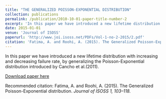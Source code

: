 ```yaml
---
title: "THE GENERALIZED POISSON-EXPONENTIAL DISTRIBUTION"
collection: publications
permalink: /publication/2010-10-01-paper-title-number-2
excerpt: 'In this paper we have introduced a new lifetime distribution with increasing and decreasing failure rate, by generalizing the Poisson-Exponential distribution introduced by Cancho et al.(2011).'
date: 2015-01-01
venue: 'Journal of ISOSS'
paperurl: 'http://www.joi.isoss.net/PDFs/Vol-1-no-2-2015/2.pdf'
citation: 'Fatima, A. and Roohi, A. (2015). The Generalized Poisson-Exponential distribution. <i> Journal of ISOSS </i> 1, 103–118.'
---
```

In this paper we have introduced a new lifetime distribution with increasing and decreasing failure rate, by generalizing the Poisson-Exponential distribution introduced by Cancho et al.(2011).

[Download paper here](http://www.joi.isoss.net/PDFs/Vol-1-no-2-2015/2.pdf)

Recommended citation: Fatima, A. and Roohi, A. (2015). The Generalized Poisson-Exponential distribution. <i> Journal of ISOSS <i> 1, 103–118.
